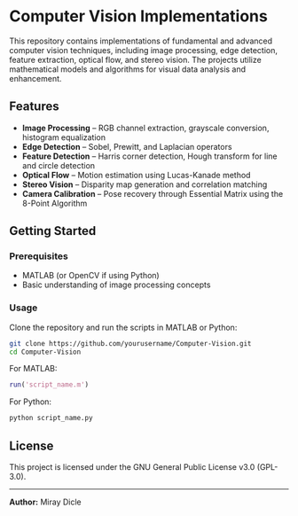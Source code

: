 # **Computer Vision Implementations**

This repository contains implementations of fundamental and advanced computer vision techniques, including image processing, edge detection, feature extraction, optical flow, and stereo vision. The projects utilize mathematical models and algorithms for visual data analysis and enhancement.

## **Features**
- **Image Processing** – RGB channel extraction, grayscale conversion, histogram equalization
- **Edge Detection** – Sobel, Prewitt, and Laplacian operators
- **Feature Detection** – Harris corner detection, Hough transform for line and circle detection
- **Optical Flow** – Motion estimation using Lucas-Kanade method
- **Stereo Vision** – Disparity map generation and correlation matching
- **Camera Calibration** – Pose recovery through Essential Matrix using the 8-Point Algorithm

## **Getting Started**
### **Prerequisites**
- MATLAB (or OpenCV if using Python)
- Basic understanding of image processing concepts

### **Usage**
Clone the repository and run the scripts in MATLAB or Python:
```bash
git clone https://github.com/yourusername/Computer-Vision.git
cd Computer-Vision
```
For MATLAB:
```matlab
run('script_name.m')
```
For Python:
```bash
python script_name.py
```

## **License**
This project is licensed under the GNU General Public License v3.0 (GPL-3.0).

---
**Author:** Miray Dicle
